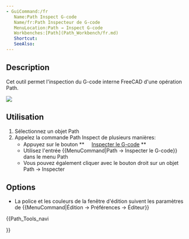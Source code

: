 ```yaml
---
- GuiCommand:/fr
   Name:Path Inspect G-code
   Name/fr:Path Inspecteur de G-code
   MenuLocation:Path → Inspect G-code
   Workbenches:[Path](Path_Workbench/fr.md)
   Shortcut:
   SeeAlso:
---
```



</div>

## Description

Cet outil permet l\'inspection du G-code interne FreeCAD d\'une opération Path.

![](images/Path_inspector.jpg )

## Utilisation


<div class="mw-translate-fuzzy">

1.  Sélectionnez un objet Path
2.  Appelez la commande Path Inspect de plusieurs manières:
    -   Appuyez sur le bouton **<img src="images/Path_Inspect.svg" width=16px> [Inspecter le G-code](Path_Inspect.md)
**
    -   Utilisez l\'entrée {{MenuCommand|Path → Inspecter le G-code}} dans le menu Path
    -   Vous pouvez également cliquer avec le bouton droit sur un objet Path → Inspecter


</div>

## Options

-   La police et les couleurs de la fenêtre d\'édition suivent les paramètres de {{MenuCommand|Édition → Préférences → Éditeur}}


<div class="mw-translate-fuzzy">





</div>


{{Path_Tools_navi

}} 
